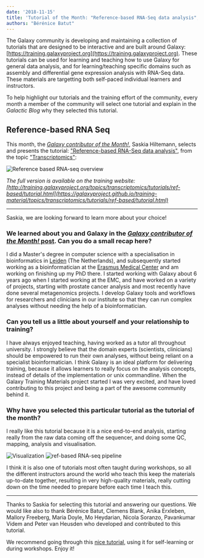 ```yaml
---
date: '2018-11-15'
title: 'Tutorial of the Month: "Reference-based RNA-Seq data analysis", selected by Saskia Hiltemann'
authors: "Bérénice Batut"
---
```


The Galaxy community is developing and maintaining a collection of tutorials that are designed to be interactive and are built around Galaxy: [https://training.galaxyproject.org](https://training.galaxyproject.org). These tutorials can be used for learning and teaching how to use Galaxy for general data analysis, and for learning/teaching specific domains such as assembly and differential gene expression analysis with RNA-Seq data. These materials are targetting both self-paced individual learners and instructors.

To help highlight our tutorials and the training effort of the community, every month a member of the community will select one tutorial and explain in the *Galactic Blog* why they selected this tutorial.

## Reference-based RNA Seq

This month, the [*Galaxy contributor of the Month!*](../2018-11-cotm-saskia-hiltemann), Saskia Hiltemann, selects and presents the tutorial: ["Reference-based RNA-Seq data analysis"](https://galaxyproject.github.io/training-material/topics/transcriptomics/tutorials/ref-based/tutorial.html), from the topic ["Transcriptomics"](http://galaxyproject.github.io/training-material/topics/transcriptomics):

<img class="img-fluid mx-auto" src="/src/blog/2018-11-totm/ref-based-rna-seq.png" alt="Reference based RNA-seq overview"/>

*The full version is available on the training website: [http://training.galaxyproject.org/topics/transcriptomics/tutorials/ref-based/tutorial.html](https://galaxyproject.github.io/training-material/topics/transcriptomics/tutorials/ref-based/tutorial.html)*

---

Saskia, we are looking forward to learn more about your choice!

### We learned about you and Galaxy in the [*Galaxy contributor of the Month!* post](../2018-11-cotm-saskia-hiltemann). Can you do a small recap here?

I did a Master's degree in computer science with a specialisation in bioinformatics in [Leiden](https://www.universiteitleiden.nl/en) (The Netherlands), and subsequently started working as a bioinformatician at the [Erasmus Medical Center](https://www.erasmusmc.nl/?lang=en) and am working on finishing up my PhD there. I started working with Galaxy about 6 years ago when I started working at the EMC, and have worked on a variety of projects, starting with prostate cancer analysis and most recently have done several metagenomics projects. I develop Galaxy tools and workflows for researchers and clinicians in our institute so that they can run complex analyses without needing the help of a bioinformatician.

### Can you tell us a little about yourself and your relationship to training?

I have always enjoyed teaching, having worked as a tutor all throughout university. I strongly believe that the domain experts (scientists, clinicians) should be empowered to run their own analyses, without being reliant on a specialist bioinformatician. I think Galaxy is an ideal platform for delivering training, because it allows learners to really focus on the analysis concepts, instead of details of the implementation or unix commandline. When the Galaxy Training Materials project started I was very excited, and have loved contributing to this project and being a part of the awesome community behind it.

### Why have you selected this particular tutorial as the tutorial of the month?

I really like this tutorial because it is a nice end-to-end analysis, starting really from the raw data coming off the sequencer, and doing some QC, mapping, analysis and visualisation.

<img class="img-fluid mx-auto" src="/src/blog/2018-11-totm/visualization.png" alt="Visualization"/>
<img class="img-fluid mx-auto" src="/src/blog/2018-11-totm/pipeline.png" alt="ref-based RNA-seq pipeline"/>

I think it is also one of tutorials most often taught during workshops, so all the different instructors around the world who teach this keep the materials up-to-date together, resulting in very high-quality materials, really cutting down on the time needed to prepare before each time I teach this.

---

Thanks to Saskia for selecting this tutorial and answering our questions. We would like also to thank Bérénice Batut, Clemens Blank, Anika Erxleben, Mallory Freeberg, Maria Doyle, Mo Heydarian, Nicola Soranzo, Pavankumar Videm and Peter van Heusden who developed and contributed to this tutorial.

We recommend going through this [nice tutorial](https://galaxyproject.github.io/training-material/topics/transcriptomics/tutorials/ref-based/tutorial.html), using it for self-learning or during workshops. Enjoy it!

